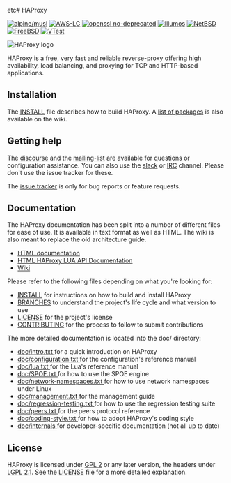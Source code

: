etc# HAProxy

[![alpine/musl](https://github.com/haproxy/haproxy/actions/workflows/musl.yml/badge.svg)](https://github.com/haproxy/haproxy/actions/workflows/musl.yml)
[![AWS-LC](https://github.com/haproxy/haproxy/actions/workflows/aws-lc.yml/badge.svg)](https://github.com/haproxy/haproxy/actions/workflows/aws-lc.yml)
[![openssl no-deprecated](https://github.com/haproxy/haproxy/actions/workflows/openssl-nodeprecated.yml/badge.svg)](https://github.com/haproxy/haproxy/actions/workflows/openssl-nodeprecated.yml)
[![Illumos](https://github.com/haproxy/haproxy/actions/workflows/illumos.yml/badge.svg)](https://github.com/haproxy/haproxy/actions/workflows/illumos.yml)
[![NetBSD](https://github.com/haproxy/haproxy/actions/workflows/netbsd.yml/badge.svg)](https://github.com/haproxy/haproxy/actions/workflows/netbsd.yml)
[![FreeBSD](https://api.cirrus-ci.com/github/haproxy/haproxy.svg?task=FreeBSD)](https://cirrus-ci.com/github/haproxy/haproxy/)
[![VTest](https://github.com/haproxy/haproxy/actions/workflows/vtest.yml/badge.svg)](https://github.com/haproxy/haproxy/actions/workflows/vtest.yml)

![HAProxy logo](doc/HAProxyCommunityEdition_60px.png)

HAProxy is a free, very fast and reliable reverse-proxy offering high availability, load balancing, and proxying for TCP
and HTTP-based applications.

## Installation

The [INSTALL](INSTALL) file describes how to build HAProxy.
A [list of packages](https://github.com/haproxy/wiki/wiki/Packages) is also available on the wiki.

## Getting help

The [discourse](https://discourse.haproxy.org/) and the [mailing-list](https://www.mail-archive.com/haproxy@formilux.org/)
are available for questions or configuration assistance. You can also use the [slack](https://slack.haproxy.org/) or
[IRC](irc://irc.libera.chat/%23haproxy) channel. Please don't use the issue tracker for these.

The [issue tracker](https://github.com/haproxy/haproxy/issues/) is only for bug reports or feature requests.

## Documentation

The HAProxy documentation has been split into a number of different files for
ease of use. It is available in text format as well as HTML. The wiki is also meant to replace the old architecture
guide.

- [HTML documentation](http://docs.haproxy.org/)
- [HTML HAProxy LUA API Documentation](https://www.arpalert.org/haproxy-api.html)
- [Wiki](https://github.com/haproxy/wiki/wiki)

Please refer to the following files depending on what you're looking for:

  - [INSTALL](INSTALL) for instructions on how to build and install HAProxy
  - [BRANCHES](BRANCHES) to understand the project's life cycle and what version to use
  - [LICENSE](LICENSE) for the project's license
  - [CONTRIBUTING](CONTRIBUTING) for the process to follow to submit contributions

The more detailed documentation is located into the doc/ directory:

  - [ doc/intro.txt ](doc/intro.txt) for a quick introduction on HAProxy
  - [ doc/configuration.txt ](doc/configuration.txt) for the configuration's reference manual
  - [ doc/lua.txt ](doc/lua.txt) for the Lua's reference manual
  - [ doc/SPOE.txt ](doc/SPOE.txt) for how to use the SPOE engine
  - [ doc/network-namespaces.txt ](doc/network-namespaces.txt) for how to use network namespaces under Linux
  - [ doc/management.txt ](doc/management.txt) for the management guide
  - [ doc/regression-testing.txt ](doc/regression-testing.txt) for how to use the regression testing suite
  - [ doc/peers.txt ](doc/peers.txt) for the peers protocol reference
  - [ doc/coding-style.txt ](doc/coding-style.txt) for how to adopt HAProxy's coding style
  - [ doc/internals ](doc/internals) for developer-specific documentation (not all up to date)

## License

HAProxy is licensed under [GPL 2](doc/gpl.txt) or any later version, the headers under [LGPL 2.1](doc/lgpl.txt). See the
[LICENSE](LICENSE) file for a more detailed explanation.
